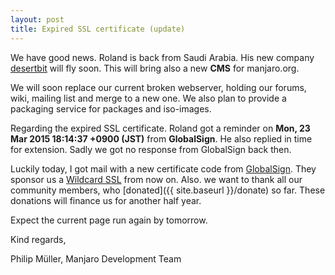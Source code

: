 ```yaml
---
layout: post
title: Expired SSL certificate (update)
---
```


We have good news. Roland is back from Saudi Arabia. His new company [desertbit](http://desertbit.com/) will fly soon. This will bring also a new **CMS** for manjaro.org.

We will soon replace our current broken webserver, holding our forums, wiki, mailing list and merge to a new one. We also plan to provide a packaging service for packages and iso-images.

Regarding the expired SSL certificate. Roland got a reminder on **Mon, 23 Mar 2015 18:14:37 +0900 (JST)** from **GlobalSign**. He also replied in time for extension. Sadly we got no response from GlobalSign back then.

Luckily today, I got mail with a new certificate code from [GlobalSign](https://gcc.globalsign.com). They sponsor us a [Wildcard SSL](https://www.globalsign.com/en/ssl/wildcard-ssl/) from now on. Also. we want to thank all our community members, who [donated]({{ site.baseurl }}/donate) so far. These donations will finance us for another half year.

Expect the current page run again by tomorrow.

Kind regards,

Philip Müller, Manjaro Development Team
